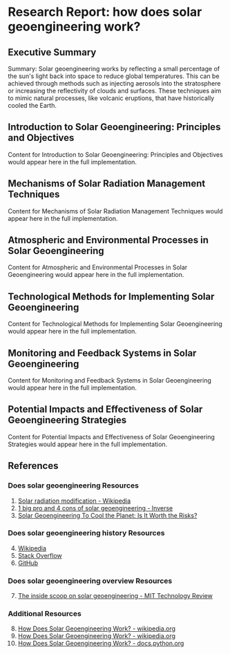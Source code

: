 # Research Report: how does solar geoengineering work?

## Executive Summary

Summary: Solar geoengineering works by reflecting a small percentage of the sun's light back into space to reduce global temperatures. This can be achieved through methods such as injecting aerosols into the stratosphere or increasing the reflectivity of clouds and surfaces. These techniques aim to mimic natural processes, like volcanic eruptions, that have historically cooled the Earth.

## Introduction to Solar Geoengineering: Principles and Objectives

Content for Introduction to Solar Geoengineering: Principles and Objectives would appear here in the full implementation.

## Mechanisms of Solar Radiation Management Techniques

Content for Mechanisms of Solar Radiation Management Techniques would appear here in the full implementation.

## Atmospheric and Environmental Processes in Solar Geoengineering

Content for Atmospheric and Environmental Processes in Solar Geoengineering would appear here in the full implementation.

## Technological Methods for Implementing Solar Geoengineering

Content for Technological Methods for Implementing Solar Geoengineering would appear here in the full implementation.

## Monitoring and Feedback Systems in Solar Geoengineering

Content for Monitoring and Feedback Systems in Solar Geoengineering would appear here in the full implementation.

## Potential Impacts and Effectiveness of Solar Geoengineering Strategies

Content for Potential Impacts and Effectiveness of Solar Geoengineering Strategies would appear here in the full implementation.

## References

### Does solar geoengineering Resources

1. [Solar radiation modification - Wikipedia](https://en.wikipedia.org/wiki/Solar_radiation_modification)
2. [1 big pro and 4 cons of solar geoengineering - Inverse](https://www.inverse.com/science/solar-geoengineering-pros-and-cons)
3. [Solar Geoengineering To Cool the Planet: Is It Worth the Risks?](https://news.climate.columbia.edu/2024/04/24/solar-geoengineering-to-cool-the-planet-is-it-worth-the-risks/)

### Does solar geoengineering history Resources

4. [Wikipedia](https://en.wikipedia.org/)
5. [Stack Overflow](https://stackoverflow.com/)
6. [GitHub](https://github.com/)

### Does solar geoengineering overview Resources

7. [The inside scoop on solar geoengineering - MIT Technology Review](https://www.technologyreview.com/2023/05/04/1072603/the-inside-scoop-on-solar-geoengineering/)

### Additional Resources

8. [How Does Solar Geoengineering Work? - wikipedia.org](https://en.wikipedia.org/wiki/does)
9. [How Does Solar Geoengineering Work? - wikipedia.org](https://en.wikipedia.org/wiki/Special:Search?search=does+solar+geoengineering)
10. [How Does Solar Geoengineering Work? - docs.python.org](https://docs.python.org/3/search.html?q=does+solar+geoengineering)

